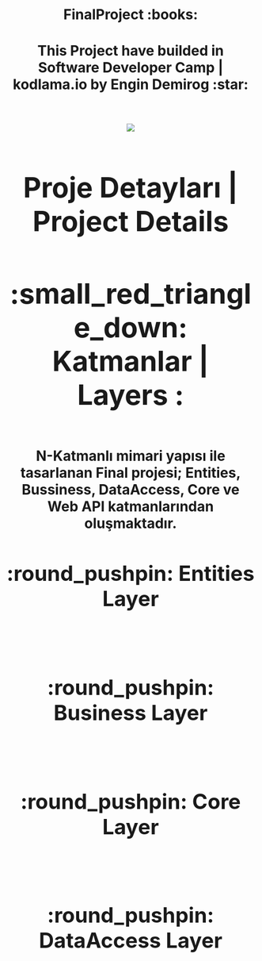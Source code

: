 <h1 align="center">  FinalProject :books: <h1 align="center"> 
<div align="center"> <strong> This Project have builded in Software Developer Camp | kodlama.io by Engin Demirog :star: <strong> <br> </div> 

<br /> 
<p align="center"> <img src="https://github.com/TGulsen/MyDictionary/blob/master/online-courses-computer-programming%20(1).jpg)">   </p>

<h1 align="center"> Proje Detayları | Project Details  </h1>
<h1 > :small_red_triangle_down: Katmanlar | Layers : <br> </h1> <br>
N-Katmanlı mimari yapısı ile tasarlanan Final projesi; Entities, Bussiness, DataAccess, Core ve Web API katmanlarından oluşmaktadır.

<h2 >  :round_pushpin: Entities Layer <br> </h2> <br> 

<h2 >  :round_pushpin: Business Layer <br> </h2> <br> 

<h2 >  :round_pushpin: Core Layer <br> </h2> <br> 

<h2 >  :round_pushpin: DataAccess Layer <br> </h2> <br> 
